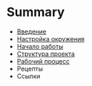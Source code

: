 # Summary

* [Введение](README.md)
* [Настройка окружения](chapter1.md)
* [Начало работы](nachalo-raboti.md)
* [Структура проекта](struktura-proekta.md)
* [Рабочий процесс](rabochii-protsess.md)
* Рецепты
* Ссылки

